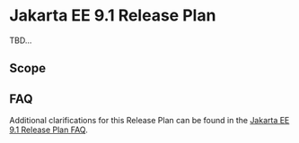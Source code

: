 # Jakarta EE 9.1 Release Plan

TBD...

## Scope


## FAQ

Additional clarifications for this Release Plan can be found in the [Jakarta EE 9.1 Release Plan FAQ](https://eclipse-ee4j.github.io/jakartaee-platform/jakartaee9/JakartaEE9.1ReleasePlanFAQ).

